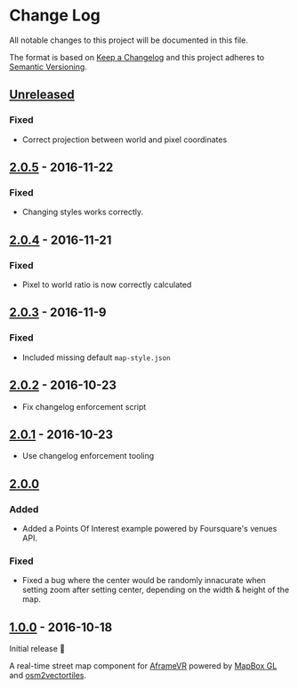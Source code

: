 # Change Log

All notable changes to this project will be documented in this file.

The format is based on [Keep a Changelog](http://keepachangelog.com/)
and this project adheres to [Semantic Versioning](http://semver.org/).

## [Unreleased][]

### Fixed

- Correct projection between world and pixel coordinates

## [2.0.5][] - 2016-11-22

### Fixed

- Changing styles works correctly.

## [2.0.4][] - 2016-11-21

### Fixed

- Pixel to world ratio is now correctly calculated

## [2.0.3][] - 2016-11-9

### Fixed

- Included missing default `map-style.json`

## [2.0.2][] - 2016-10-23

- Fix changelog enforcement script

## [2.0.1][] - 2016-10-23

- Use changelog enforcement tooling

## [2.0.0][]
### Added

- Added a Points Of Interest example powered by Foursquare's venues API.

### Fixed

- Fixed a bug where the center would be randomly innacurate
  when setting zoom after setting center,
  depending on the width & height of the map.

## [1.0.0] - 2016-10-18

Initial release 🎉

A real-time street map component for
[AframeVR](http://aframe.io)
powered by [MapBox GL](https://github.com/mapbox/mapbox-gl-js)
and [osm2vectortiles](osm2vectortiles.org).

[Unreleased]: https://github.com/jesstelford/aframe-map/compare/v2.0.5...HEAD
[2.0.5]: https://github.com/jesstelford/aframe-map/compare/v2.0.4...v2.0.5
[2.0.4]: https://github.com/jesstelford/aframe-map/compare/v2.0.3...v2.0.4
[2.0.3]: https://github.com/jesstelford/aframe-map/compare/v2.0.2...v2.0.3
[2.0.2]: https://github.com/jesstelford/aframe-map/compare/v2.0.1...v2.0.2
[2.0.1]: https://github.com/jesstelford/aframe-map/compare/v2.0.0...v2.0.1
[2.0.0]: https://github.com/jesstelford/aframe-map/compare/v1.0.0...v2.0.0
[1.0.0]: https://github.com/jesstelford/aframe-map/tree/v1.0.0
